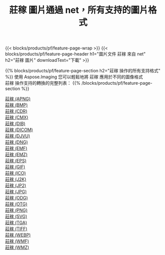 ﻿---
title: 莊稼 圖片通過 net，所有支持的圖片格式 
weight: 3920
url: /zh-hant/net/crop 
lang: zh-hant
langdirlevel: 2
locales: zh-hans,ja,it,ru,de,es,fr,nl,id,lt,pl,pt,vi,tr,ko,zh-hant,ar,hi,th,sv,cs,uk,he
description: 使用 Aspose.Imaging 你可以輕鬆地通過 net 獲取 莊稼 圖像
---

{{< blocks/products/pf/feature-page-wrap >}}
{{< blocks/products/pf/feature-page-header h1="圖片文件 莊稼 來自 net" h2="莊稼 圖片" downloadText="下載" >}}


{{% blocks/products/pf/feature-page-section  h2="莊稼 操作的所有支持格式" %}}
使用 Aspose.Imaging 您可以輕鬆地將 莊稼 應用於不同的圖像格式
<br/>
莊稼 操作支持的轉換的完整列表：
{{% /blocks/products/pf/feature-page-section %}}
<div class="container-fluid productfamilypage bg-gray">
    <div class="convertypes bg-gray agp-content section">
        <div class="container">
		<div class="row other-converters">
		    <div class='col-md-2 other-converter remove-lp remove-rp'><a href="/imaging/zh-hant/net/crop/apng" >莊稼 (APNG)</a></div><div class='col-md-2 other-converter remove-lp remove-rp'><a href="/imaging/zh-hant/net/crop/bmp" >莊稼 (BMP)</a></div><div class='col-md-2 other-converter remove-lp remove-rp'><a href="/imaging/zh-hant/net/crop/cdr" >莊稼 (CDR)</a></div><div class='col-md-2 other-converter remove-lp remove-rp'><a href="/imaging/zh-hant/net/crop/cmx" >莊稼 (CMX)</a></div><div class='col-md-2 other-converter remove-lp remove-rp'><a href="/imaging/zh-hant/net/crop/dib" >莊稼 (DIB)</a></div><div class='col-md-2 other-converter remove-lp remove-rp'><a href="/imaging/zh-hant/net/crop/dicom" >莊稼 (DICOM)</a></div><div class='col-md-2 other-converter remove-lp remove-rp'><a href="/imaging/zh-hant/net/crop/djvu" >莊稼 (DJVU)</a></div><div class='col-md-2 other-converter remove-lp remove-rp'><a href="/imaging/zh-hant/net/crop/dng" >莊稼 (DNG)</a></div><div class='col-md-2 other-converter remove-lp remove-rp'><a href="/imaging/zh-hant/net/crop/emf" >莊稼 (EMF)</a></div><div class='col-md-2 other-converter remove-lp remove-rp'><a href="/imaging/zh-hant/net/crop/emz" >莊稼 (EMZ)</a></div><div class='col-md-2 other-converter remove-lp remove-rp'><a href="/imaging/zh-hant/net/crop/eps" >莊稼 (EPS)</a></div><div class='col-md-2 other-converter remove-lp remove-rp'><a href="/imaging/zh-hant/net/crop/gif" >莊稼 (GIF)</a></div><div class='col-md-2 other-converter remove-lp remove-rp'><a href="/imaging/zh-hant/net/crop/ico" >莊稼 (ICO)</a></div><div class='col-md-2 other-converter remove-lp remove-rp'><a href="/imaging/zh-hant/net/crop/j2k" >莊稼 (J2K)</a></div><div class='col-md-2 other-converter remove-lp remove-rp'><a href="/imaging/zh-hant/net/crop/jp2" >莊稼 (JP2)</a></div><div class='col-md-2 other-converter remove-lp remove-rp'><a href="/imaging/zh-hant/net/crop/jpg" >莊稼 (JPG)</a></div><div class='col-md-2 other-converter remove-lp remove-rp'><a href="/imaging/zh-hant/net/crop/odg" >莊稼 (ODG)</a></div><div class='col-md-2 other-converter remove-lp remove-rp'><a href="/imaging/zh-hant/net/crop/otg" >莊稼 (OTG)</a></div><div class='col-md-2 other-converter remove-lp remove-rp'><a href="/imaging/zh-hant/net/crop/png" >莊稼 (PNG)</a></div><div class='col-md-2 other-converter remove-lp remove-rp'><a href="/imaging/zh-hant/net/crop/svg" >莊稼 (SVG)</a></div><div class='col-md-2 other-converter remove-lp remove-rp'><a href="/imaging/zh-hant/net/crop/tga" >莊稼 (TGA)</a></div><div class='col-md-2 other-converter remove-lp remove-rp'><a href="/imaging/zh-hant/net/crop/tiff" >莊稼 (TIFF)</a></div><div class='col-md-2 other-converter remove-lp remove-rp'><a href="/imaging/zh-hant/net/crop/webp" >莊稼 (WEBP)</a></div><div class='col-md-2 other-converter remove-lp remove-rp'><a href="/imaging/zh-hant/net/crop/wmf" >莊稼 (WMF)</a></div><div class='col-md-2 other-converter remove-lp remove-rp'><a href="/imaging/zh-hant/net/crop/wmz" >莊稼 (WMZ)</a></div>
                </div>
        </div>
    </div>
</div>
<br/>
